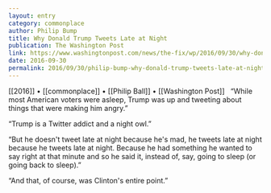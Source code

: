 ```yaml
---
layout: entry
category: commonplace
author: Philip Bump
title: Why Donald Trump Tweets Late at Night
publication: The Washington Post
link: https://www.washingtonpost.com/news/the-fix/wp/2016/09/30/why-donald-trump-tweets-late-at-night-and-very-early-in-the-morning/
date: 2016-09-30
permalink: 2016/09/30/philip-bump-why-donald-trump-tweets-late-at-night
---
```


[[2016]] • [[commonplace]] • [[Philip Ball]] • [[Washington Post]]
 
“While most American voters were asleep, Trump was up and tweeting about things that were making him angry.”

“Trump is a Twitter addict and a night owl.”

“But he doesn't tweet late at night because he's mad, he tweets late at night because he tweets late at night. Because he had something he wanted to say right at that minute and so he said it, instead of, say, going to sleep (or going back to sleep).”

“And that, of course, was Clinton's entire point.”
